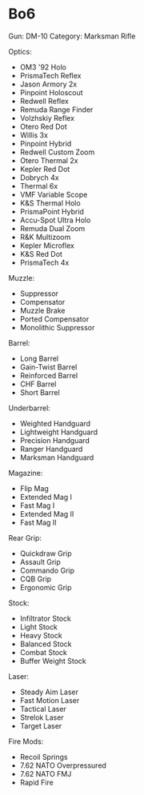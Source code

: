 # Bo6

Gun: DM-10
Category: Marksman Rifle

Optics:

- OM3 '92 Holo
- PrismaTech Reflex
- Jason Armory 2x
- Pinpoint Holoscout
- Redwell Reflex
- Remuda Range Finder
- Volzhskiy Reflex
- Otero Red Dot
- Willis 3x
- Pinpoint Hybrid
- Redwell Custom Zoom
- Otero Thermal 2x
- Kepler Red Dot
- Dobrych 4x
- Thermal 6x
- VMF Variable Scope
- K&S Thermal Holo
- PrismaPoint Hybrid
- Accu-Spot Ultra Holo
- Remuda Dual Zoom
- R&K Multizoom
- Kepler Microflex
- K&S Red Dot
- PrismaTech 4x

Muzzle:

- Suppressor
- Compensator
- Muzzle Brake
- Ported Compensator
- Monolithic Suppressor

Barrel:

- Long Barrel
- Gain-Twist Barrel
- Reinforced Barrel
- CHF Barrel
- Short Barrel

Underbarrel:

- Weighted Handguard
- Lightweight Handguard
- Precision Handguard
- Ranger Handguard
- Marksman Handguard

Magazine:

- Flip Mag
- Extended Mag I
- Fast Mag I
- Extended Mag II
- Fast Mag II

Rear Grip:

- Quickdraw Grip
- Assault Grip
- Commando Grip
- CQB Grip
- Ergonomic Grip

Stock:

- Infiltrator Stock
- Light Stock
- Heavy Stock
- Balanced Stock
- Combat Stock
- Buffer Weight Stock

Laser:

- Steady Aim Laser
- Fast Motion Laser
- Tactical Laser
- Strelok Laser
- Target Laser

Fire Mods:

- Recoil Springs
- 7.62 NATO Overpressured
- 7.62 NATO FMJ
- Rapid Fire

